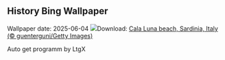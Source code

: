 ## History Bing Wallpaper
Wallpaper date: 2025-06-04
![](https://www.bing.com/th?id=OHR.CalaLuna_EN-IN7826704026_UHD.jpg&w=1000)Download: [Cala Luna beach, Sardinia, Italy (© guenterguni/Getty Images)](https://www.bing.com/th?id=OHR.CalaLuna_EN-IN7826704026_UHD.jpg)

Auto get programm by LtgX
